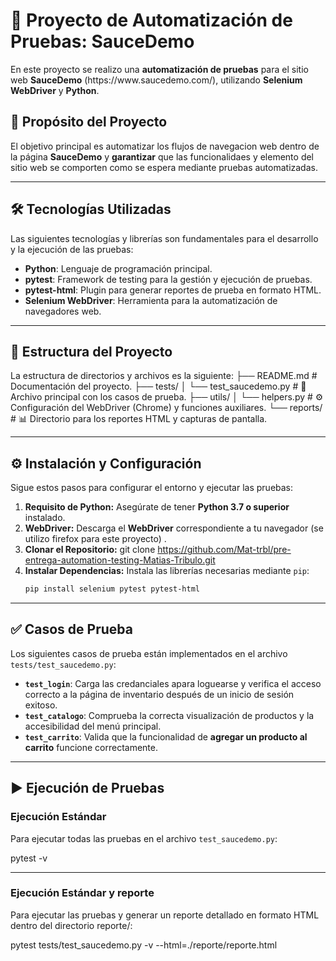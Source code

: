 # 🧪 Proyecto de Automatización de Pruebas: SauceDemo

En este proyecto se realizo una **automatización de pruebas** para el sitio web **SauceDemo** ($\text{https://www.saucedemo.com/}$), utilizando **Selenium WebDriver** y **Python**.

## 🎯 Propósito del Proyecto

El objetivo principal es automatizar los flujos de navegacion web dentro de la página **SauceDemo** y **garantizar** que las funcionalidaes y elemento del sitio web se comporten como se espera mediante pruebas automatizadas.

***

## 🛠️ Tecnologías Utilizadas

Las siguientes tecnologías y librerías son fundamentales para el desarrollo y la ejecución de las pruebas:

* **Python**: Lenguaje de programación principal.
* **pytest**: Framework de testing para la gestión y ejecución de pruebas.
* **pytest-html**: Plugin para generar reportes de prueba en formato HTML.
* **Selenium WebDriver**: Herramienta para la automatización de navegadores web.

***

## 📁 Estructura del Proyecto

La estructura de directorios y archivos es la siguiente:
├── README.md # Documentación del proyecto. ├── tests/ │ └── test_saucedemo.py # 📝 Archivo principal con los casos de prueba. ├── utils/ │ └── helpers.py # ⚙️ Configuración del WebDriver (Chrome) y funciones auxiliares. └── reports/ # 📊 Directorio para los reportes HTML y capturas de pantalla.

***

## ⚙️ Instalación y Configuración

Sigue estos pasos para configurar el entorno y ejecutar las pruebas:

1.  **Requisito de Python:** Asegúrate de tener **Python 3.7 o superior** instalado.
2.  **WebDriver:** Descarga el **WebDriver** correspondiente a tu navegador (se utilizo firefox para este proyecto) .
3.  **Clonar el Repositorio:**
    git clone https://github.com/Mat-trbl/pre-entrega-automation-testing-Matias-Tribulo.git
4.  **Instalar Dependencias:** Instala las librerías necesarias mediante `pip`:
    ```bash
    pip install selenium pytest pytest-html
    ```
***

## ✅ Casos de Prueba

Los siguientes casos de prueba están implementados en el archivo `tests/test_saucedemo.py`:

* **`test_login`**: Carga las credanciales apara loguearse y verifica el acceso correcto a la página de inventario después de un inicio de sesión exitoso.
* **`test_catalogo`**: Comprueba la correcta visualización de productos y la accesibilidad del menú principal.
* **`test_carrito`**: Valida que la funcionalidad de **agregar un producto al carrito** funcione correctamente.

***

## ▶️ Ejecución de Pruebas

### Ejecución Estándar

Para ejecutar todas las pruebas en el archivo `test_saucedemo.py`:

pytest -v
***
### Ejecución Estándar y reporte

Para ejecutar las pruebas y generar un reporte detallado en formato HTML dentro del directorio reporte/:

pytest tests/test_saucedemo.py -v --html=./reporte/reporte.html
